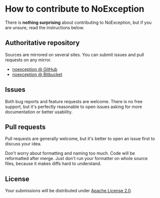 <!--- Generated by scripts/configure.py --->
# How to contribute to NoException

There is **nothing surprising** about contributing to NoException, but if you are unsure, read the instructions below.

## Authoritative repository

Sources are mirrored on several sites. You can submit issues and pull requests on any mirror.

* [noexception @ GitHub](https://github.com/robertvazan/noexception)
* [noexception @ Bitbucket](https://bitbucket.org/robertvazan/noexception)

## Issues

Both bug reports and feature requests are welcome. There is no free support,
but it's perfectly reasonable to open issues asking for more documentation or better usability.

## Pull requests

Pull requests are generally welcome, but it's better to open an issue first to discuss your idea.

Don't worry about formatting and naming too much. Code will be reformatted after merge.
Just don't run your formatter on whole source files, because it makes diffs hard to understand.

## License

Your submissions will be distributed under [Apache License 2.0](LICENSE).

